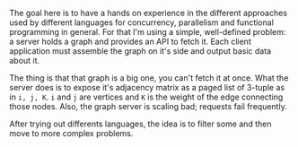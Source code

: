 The goal here is to have a hands on experience in the different approaches used by different languages for concurrency, parallelism and functional programming in general. For that I'm using a simple, well-defined problem: a server holds a graph and provides an API to fetch it. Each client application must assemble the graph on it's side and output basic data about it.

The thing is that that graph is a big one, you can't fetch it at once. What the server does is to expose it's adjacency matrix as a paged list of 3-tuple as in `i, j, K`. `i` and `j` are vertices and `K` is the weight of the edge connecting those nodes. Also, the graph server is scaling bad; requests fail frequently.

After trying out differents languages, the idea is to filter some and then move to more complex problems.
